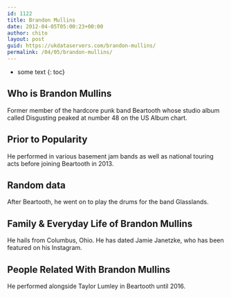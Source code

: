 ```yaml
---
id: 1122
title: Brandon Mullins
date: 2012-04-05T05:00:23+00:00
author: chito
layout: post
guid: https://ukdataservers.com/brandon-mullins/
permalink: /04/05/brandon-mullins/
---
```


* some text
{: toc}


## Who is  Brandon Mullins
                  
                  
                  
Former member of the hardcore punk band Beartooth whose studio album called Disgusting peaked at number 48 on the US Album chart.
                  
                
                
                
## Prior to Popularity 
                  
                  
                  
He performed in various basement jam bands as well as national touring acts before joining Beartooth in 2013. 
                  
                
                
                
## Random data 
                  
                  
                  
After Beartooth, he went on to play the drums for the band Glasslands.
                  
                
                
                
## Family & Everyday Life of Brandon Mullins
                  
                  
                  
He hails from Columbus, Ohio. He has dated Jamie Janetzke, who has been featured on his Instagram.
                  
                
                
                
## People Related With  Brandon Mullins
                  
                  
                  
He performed alongside Taylor Lumley in Beartooth until 2016.
                  
                
              
            
          
          
          
    
    
  
